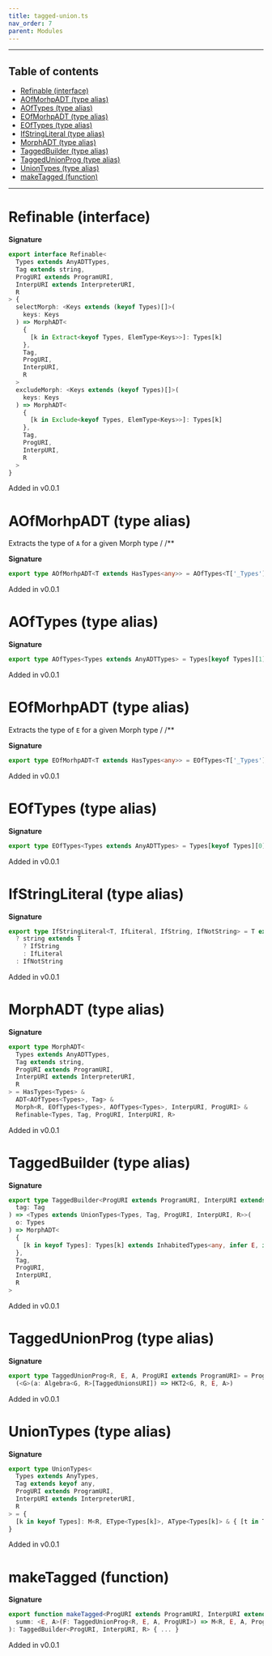 ```yaml
---
title: tagged-union.ts
nav_order: 7
parent: Modules
---
```


---

<h2 class="text-delta">Table of contents</h2>

- [Refinable (interface)](#refinable-interface)
- [AOfMorhpADT (type alias)](#aofmorhpadt-type-alias)
- [AOfTypes (type alias)](#aoftypes-type-alias)
- [EOfMorhpADT (type alias)](#eofmorhpadt-type-alias)
- [EOfTypes (type alias)](#eoftypes-type-alias)
- [IfStringLiteral (type alias)](#ifstringliteral-type-alias)
- [MorphADT (type alias)](#morphadt-type-alias)
- [TaggedBuilder (type alias)](#taggedbuilder-type-alias)
- [TaggedUnionProg (type alias)](#taggedunionprog-type-alias)
- [UnionTypes (type alias)](#uniontypes-type-alias)
- [makeTagged (function)](#maketagged-function)

---

# Refinable (interface)

**Signature**

```ts
export interface Refinable<
  Types extends AnyADTTypes,
  Tag extends string,
  ProgURI extends ProgramURI,
  InterpURI extends InterpreterURI,
  R
> {
  selectMorph: <Keys extends (keyof Types)[]>(
    keys: Keys
  ) => MorphADT<
    {
      [k in Extract<keyof Types, ElemType<Keys>>]: Types[k]
    },
    Tag,
    ProgURI,
    InterpURI,
    R
  >
  excludeMorph: <Keys extends (keyof Types)[]>(
    keys: Keys
  ) => MorphADT<
    {
      [k in Exclude<keyof Types, ElemType<Keys>>]: Types[k]
    },
    Tag,
    ProgURI,
    InterpURI,
    R
  >
}
```

Added in v0.0.1

# AOfMorhpADT (type alias)

Extracts the type of `A` for a given Morph type
/
/\*\*

**Signature**

```ts
export type AOfMorhpADT<T extends HasTypes<any>> = AOfTypes<T['_Types']>
```

Added in v0.0.1

# AOfTypes (type alias)

**Signature**

```ts
export type AOfTypes<Types extends AnyADTTypes> = Types[keyof Types][1]
```

Added in v0.0.1

# EOfMorhpADT (type alias)

Extracts the type of `E` for a given Morph type
/
/\*\*

**Signature**

```ts
export type EOfMorhpADT<T extends HasTypes<any>> = EOfTypes<T['_Types']>
```

Added in v0.0.1

# EOfTypes (type alias)

**Signature**

```ts
export type EOfTypes<Types extends AnyADTTypes> = Types[keyof Types][0]
```

Added in v0.0.1

# IfStringLiteral (type alias)

**Signature**

```ts
export type IfStringLiteral<T, IfLiteral, IfString, IfNotString> = T extends string
  ? string extends T
    ? IfString
    : IfLiteral
  : IfNotString
```

Added in v0.0.1

# MorphADT (type alias)

**Signature**

```ts
export type MorphADT<
  Types extends AnyADTTypes,
  Tag extends string,
  ProgURI extends ProgramURI,
  InterpURI extends InterpreterURI,
  R
> = HasTypes<Types> &
  ADT<AOfTypes<Types>, Tag> &
  Morph<R, EOfTypes<Types>, AOfTypes<Types>, InterpURI, ProgURI> &
  Refinable<Types, Tag, ProgURI, InterpURI, R>
```

Added in v0.0.1

# TaggedBuilder (type alias)

**Signature**

```ts
export type TaggedBuilder<ProgURI extends ProgramURI, InterpURI extends InterpreterURI, R> = <Tag extends string>(
  tag: Tag
) => <Types extends UnionTypes<Types, Tag, ProgURI, InterpURI, R>>(
  o: Types
) => MorphADT<
  {
    [k in keyof Types]: Types[k] extends InhabitedTypes<any, infer E, infer A> ? [E, A] : never
  },
  Tag,
  ProgURI,
  InterpURI,
  R
>
```

Added in v0.0.1

# TaggedUnionProg (type alias)

**Signature**

```ts
export type TaggedUnionProg<R, E, A, ProgURI extends ProgramURI> = ProgramType<R, E, A>[ProgURI] &
  (<G>(a: Algebra<G, R>[TaggedUnionsURI]) => HKT2<G, R, E, A>)
```

Added in v0.0.1

# UnionTypes (type alias)

**Signature**

```ts
export type UnionTypes<
  Types extends AnyTypes,
  Tag extends keyof any,
  ProgURI extends ProgramURI,
  InterpURI extends InterpreterURI,
  R
> = {
  [k in keyof Types]: M<R, EType<Types[k]>, AType<Types[k]> & { [t in Tag]: k }, ProgURI, InterpURI>
}
```

Added in v0.0.1

# makeTagged (function)

**Signature**

```ts
export function makeTagged<ProgURI extends ProgramURI, InterpURI extends InterpreterURI, R>(
  summ: <E, A>(F: TaggedUnionProg<R, E, A, ProgURI>) => M<R, E, A, ProgURI, InterpURI>
): TaggedBuilder<ProgURI, InterpURI, R> { ... }
```

Added in v0.0.1
